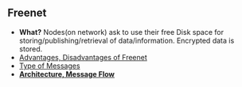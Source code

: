 ## Freenet
- **What?** Nodes(on network) ask to use their free Disk space for storing/publishing/retrieval of data/information. Encrypted data is stored.
- [Advantages, Disadvantages of Freenet](Adv_Disadv_freenet.md)
- [Type of Messages](Message_Types)
- **[Architecture, Message Flow](Message_Flow)**
